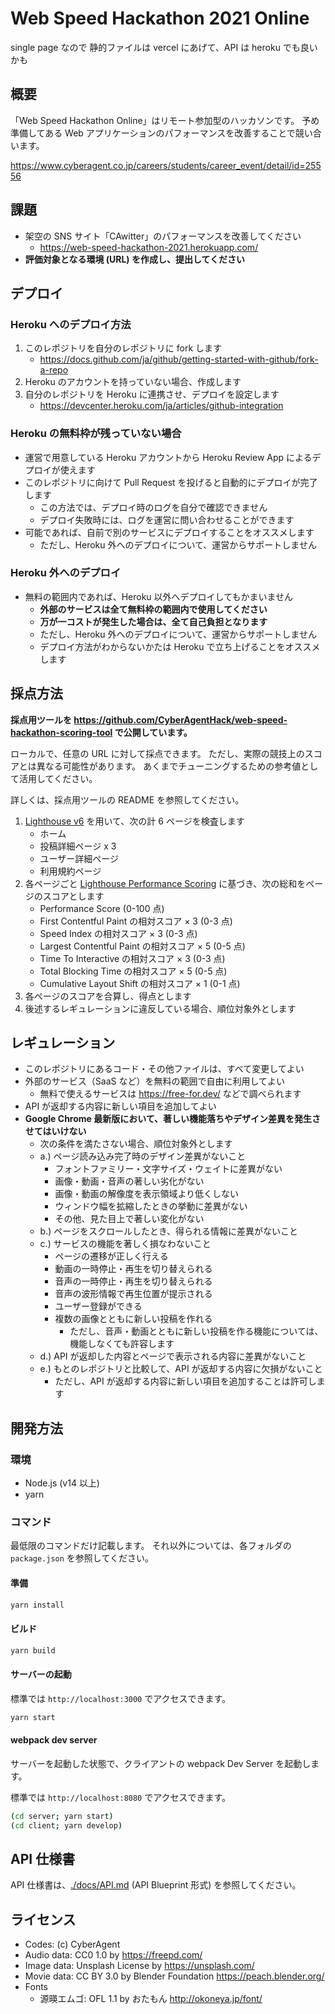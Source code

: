 # Web Speed Hackathon 2021 Online

single page なので 静的ファイルは vercel にあげて、API は heroku でも良いかも

## 概要

「Web Speed Hackathon Online」はリモート参加型のハッカソンです。
予め準備してある Web アプリケーションのパフォーマンスを改善することで競い合います。

https://www.cyberagent.co.jp/careers/students/career_event/detail/id=25556

## 課題

- 架空の SNS サイト「CAwitter」のパフォーマンスを改善してください
  - https://web-speed-hackathon-2021.herokuapp.com/
- **評価対象となる環境 (URL) を作成し、提出してください**

## デプロイ

### Heroku へのデプロイ方法

1. このレポジトリを自分のレポジトリに fork します
   - https://docs.github.com/ja/github/getting-started-with-github/fork-a-repo
2. Heroku のアカウントを持っていない場合、作成します
3. 自分のレポジトリを Heroku に連携させ、デプロイを設定します
   - https://devcenter.heroku.com/ja/articles/github-integration

### Heroku の無料枠が残っていない場合

- 運営で用意している Heroku アカウントから Heroku Review App によるデプロイが使えます
- このレポジトリに向けて Pull Request を投げると自動的にデプロイが完了します
  - この方法では、デプロイ時のログを自分で確認できません
  - デプロイ失敗時には、ログを運営に問い合わせることができます
- 可能であれば、自前で別のサービスにデプロイすることをオススメします
  - ただし、Heroku 外へのデプロイについて、運営からサポートしません

### Heroku 外へのデプロイ

- 無料の範囲内であれば、Heroku 以外へデプロイしてもかまいません
  - **外部のサービスは全て無料枠の範囲内で使用してください**
  - **万が一コストが発生した場合は、全て自己負担となります**
  - ただし、Heroku 外へのデプロイについて、運営からサポートしません
  - デプロイ方法がわからないかたは Heroku で立ち上げることをオススメします

## 採点方法

**採点用ツールを https://github.com/CyberAgentHack/web-speed-hackathon-scoring-tool で公開しています。**

ローカルで、任意の URL に対して採点できます。
ただし、実際の競技上のスコアとは異なる可能性があります。
あくまでチューニングするための参考値として活用してください。

詳しくは、採点用ツールの README を参照してください。

1. [Lighthouse v6](https://github.com/GoogleChrome/lighthouse) を用いて、次の計 6 ページを検査します
   - ホーム
   - 投稿詳細ページ x 3
   - ユーザー詳細ページ
   - 利用規約ページ
2. 各ページごと [Lighthouse Performance Scoring](https://web.dev/performance-scoring/#lighthouse-6) に基づき、次の総和をページのスコアとします
   - Performance Score (0-100 点)
   - First Contentful Paint の相対スコア × 3 (0-3 点)
   - Speed Index の相対スコア × 3 (0-3 点)
   - Largest Contentful Paint の相対スコア × 5 (0-5 点)
   - Time To Interactive の相対スコア × 3 (0-3 点)
   - Total Blocking Time の相対スコア × 5 (0-5 点)
   - Cumulative Layout Shift の相対スコア × 1 (0-1 点)
3. 各ページのスコアを合算し、得点とします
4. 後述するレギュレーションに違反している場合、順位対象外とします

## レギュレーション

- このレポジトリにあるコード・その他ファイルは、すべて変更してよい
- 外部のサービス（SaaS など）を無料の範囲で自由に利用してよい
  - 無料で使えるサービスは https://free-for.dev/ などで調べられます
- API が返却する内容に新しい項目を追加してよい
- **Google Chrome 最新版において、著しい機能落ちやデザイン差異を発生させてはいけない**
  - 次の条件を満たさない場合、順位対象外とします
  - a.) ページ読み込み完了時のデザイン差異がないこと
    - フォントファミリー・文字サイズ・ウェイトに差異がない
    - 画像・動画・音声の著しい劣化がない
    - 画像・動画の解像度を表示領域より低くしない
    - ウィンドウ幅を拡縮したときの挙動に差異がない
    - その他、見た目上で著しい変化がない
  - b.) ページをスクロールしたとき、得られる情報に差異がないこと
  - c.) サービスの機能を著しく損なわないこと
    - ページの遷移が正しく行える
    - 動画の一時停止・再生を切り替えられる
    - 音声の一時停止・再生を切り替えられる
    - 音声の波形情報で再生位置が提示される
    - ユーザー登録ができる
    - 複数の画像とともに新しい投稿を作れる
      - ただし、音声・動画とともに新しい投稿を作る機能については、機能しなくても許容します
  - d.) API が返却した内容とページで表示される内容に差異がないこと
  - e.) もとのレポジトリと比較して、API が返却する内容に欠損がないこと
    - ただし、API が返却する内容に新しい項目を追加することは許可します

## 開発方法

### 環境

- Node.js (v14 以上)
- yarn

### コマンド

最低限のコマンドだけ記載します。
それ以外については、各フォルダの `package.json` を参照してください。

#### 準備

```bash
yarn install
```

#### ビルド

```bash
yarn build
```

#### サーバーの起動

標準では `http://localhost:3000` でアクセスできます。

```bash
yarn start
```

#### webpack dev server

サーバーを起動した状態で、クライアントの webpack Dev Server を起動します。

標準では `http://localhost:8080` でアクセスできます。

```bash
(cd server; yarn start)
(cd client; yarn develop)
```

## API 仕様書

API 仕様書は、[./docs/API.md](./docs/API.md) (API Blueprint 形式) を参照してください。

## ライセンス

- Codes: (c) CyberAgent
- Audio data: CC0 1.0 by https://freepd.com/
- Image data: Unsplash License by https://unsplash.com/
- Movie data: CC BY 3.0 by Blender Foundation https://peach.blender.org/
- Fonts
  - 源暎エムゴ: OFL 1.1 by おたもん http://okoneya.jp/font/

